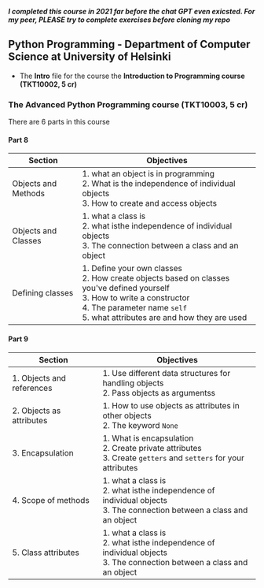 **_I completed this course in 2021 far before the chat GPT even exicsted. For my peer, PLEASE try to complete exercises before cloning my repo_**
## Python Programming - Department  of Computer Science at University of Helsinki
- The **Intro** file for the course the **Introduction to Programming course (TKT10002, 5 cr)**
  
### The Advanced Python Programming course (TKT10003, 5 cr)
There are 6 parts in this course 
#### Part 8 
| Section | Objectives |
|----------|----------|
| Objects and Methods | 1. what an object is in programming<br>2. What is the independence of individual objects<br>3. How to create and access objects |
| Objects and Classes | 1. what a class is<br>2. what isthe independence of individual objects<br>3. The connection between a class and an object |
| Defining classes | 1. Define your own classes<br>2. How create objects based on classes you've defined yourself<br>3. How to write a constructor<br>4. The parameter name ```self```<br>5. what attributes are and how they are used |

#### Part 9 
| Section | Objectives |
|----------|----------|
| 1. Objects and references | 1. Use different data structures for handling objects<br>2. Pass objects as argumentss |
| 2. Objects as attributes | 1. How to use objects as attributes in other objects<br>2.  The keyword ```None``` |
| 3. Encapsulation | 1. What is encapsulation<br>2. Create private attributes<br>3. Create ```getters``` and ```setters``` for your attributes |
| 4. Scope of methods | 1. what a class is<br>2. what isthe independence of individual objects<br>3. The connection between a class and an object |
| 5. Class attributes | 1. what a class is<br>2. what isthe independence of individual objects<br>3. The connection between a class and an object |


